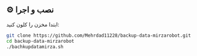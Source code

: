 ## ⚙️ نصب و اجرا

ابتدا مخزن را کلون کنید:
```bash
git clone https://github.com/Mehrdad11228/backup-data-mirzarobot.git
cd backup-data-mirzarobot
./bachkupdatamirza.sh
